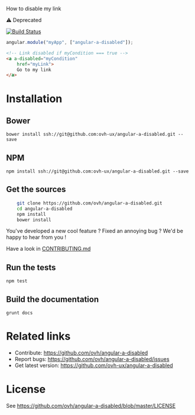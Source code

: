 
How to disable my link

:warning: Deprecated
 
[![Build Status](https://travis-ci.org/ovh/angular-a-disabled.svg)](https://travis-ci.org/ovh/angular-a-disabled)

```javascript
angular.module("myApp", ["angular-a-disabled"]);
```
 
```html
<!-- Link disabled if myCondition === true -->
<a a-disabled="myCondition"
    href="myLink">
    Go to my link
</a>
```
 
# Installation

## Bower

    bower install ssh://git@github.com:ovh-ux/angular-a-disabled.git --save

## NPM

    npm install ssh://git@github.com:ovh-ux/angular-a-disabled.git --save
 
## Get the sources
 
```bash
    git clone https://github.com/ovh/angular-a-disabled.git
    cd angular-a-disabled
    npm install
    bower install
```
 
You've developed a new cool feature ? Fixed an annoying bug ? We'd be happy
to hear from you !

Have a look in [CONTRIBUTING.md](https://github.com/ovh-ux/angular-a-disabled/blob/master/CONTRIBUTING.md)
 
## Run the tests
 
```
npm test
```
 
## Build the documentation
 
```
grunt docs
```
 
# Related links
 
 * Contribute: https://github.com/ovh/angular-a-disabled
 * Report bugs: https://github.com/ovh/angular-a-disabled/issues
 * Get latest version: https://github.com/ovh-ux/angular-a-disabled
 
# License
 
See https://github.com/ovh/angular-a-disabled/blob/master/LICENSE
